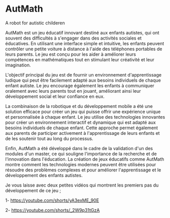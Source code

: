 # AutMath
A robot for autistic childeren

AutMath est un jeu éducatif innovant destiné aux enfants autistes, qui ont souvent des difficultés à s'engager dans des activités sociales et éducatives. En utilisant une interface simple et intuitive, les enfants peuvent contrôler une petite voiture à distance à l'aide des téléphones portables de leurs parents. Le jeu est conçu pour les aider à améliorer leurs compétences en mathématiques tout en stimulant leur créativité et leur imagination.

L'objectif principal du jeu est de fournir un environnement d'apprentissage ludique qui peut être facilement adapté aux besoins individuels de chaque enfant autiste. Le jeu encourage également les enfants à communiquer oralement avec leurs parents tout en jouant, améliorant ainsi leur développement social et leur confiance en eux.

La combinaison de la robotique et du développement mobile a été une solution efficace pour créer un jeu qui puisse offrir une expérience unique et personnalisée à chaque enfant. Le jeu utilise des technologies innovantes pour créer un environnement interactif et dynamique qui est adapté aux besoins individuels de chaque enfant. Cette approche permet également aux parents de participer activement à l'apprentissage de leurs enfants et de les soutenir tout au long du processus.

Enfin, AutMath a été développé dans le cadre de la validation d'un des modules d'un master, ce qui souligne l'importance de la recherche et de l'innovation dans l'éducation. La création de jeux éducatifs comme AutMath montre comment les technologies modernes peuvent être utilisées pour résoudre des problèmes complexes et pour améliorer l'apprentissage et le développement des enfants autistes.

Je vous laisse avec deux petites vidéos qui montrent les premiers pas du développement de ce jeu ;

1- https://youtube.com/shorts/yA3exME_90E

2- https://youtube.com/shorts/_2W9p31tGzA
